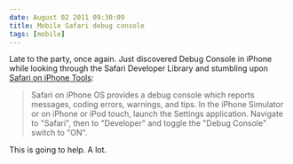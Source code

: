 ```yaml
---
date: August 02 2011 09:30:09
title: Mobile Safari debug console
tags: [mobile]
---
```


Late to the party, once again. Just discovered Debug Console in iPhone while looking through the Safari Developer Library and stumbling upon [Safari on iPhone Tools][1]:

> Safari on iPhone OS provides a debug console which reports messages, coding errors, warnings, and tips. In the iPhone Simulator or on iPhone or iPod touch, launch the Settings application. Navigate to "Safari", then to "Developer" and toggle the "Debug Console" switch to "ON".

This is going to help. A lot.

[1]: https://developer.apple.com/library/safari/#codinghowtos/Mobile/Tools/_index.html#//apple_ref/doc/uid/DTS40008250
